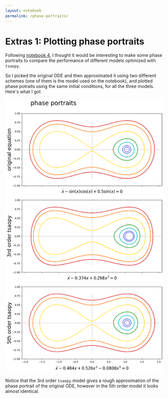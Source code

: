 ```yaml
---
layout: notebook
permalink: /phase-portraits/
---
```


# Extras 1: Plotting phase portraits

Following [notebook 4](https://tsaopy.github.io/initvals-optimization/), I thought it would be interesting to make some phase portraits to compare the performance of different models optimized with `tsaopy`.

So I picked the original ODE and then approximated it using two different schemes (one of them is the model used on the notebook), and plotted phase potraits using the same initial conditions, for all the three models. Here's what I got

<img src="https://raw.githubusercontent.com/tsaopy/tsaopy.github.io/main/assets/ex1/pic.png" width="700">

Notice that the 3rd order `tsaopy` model gives a rough approximation of the phase portrait of the original ODE, however in the 5th order model it looks almost identical.
